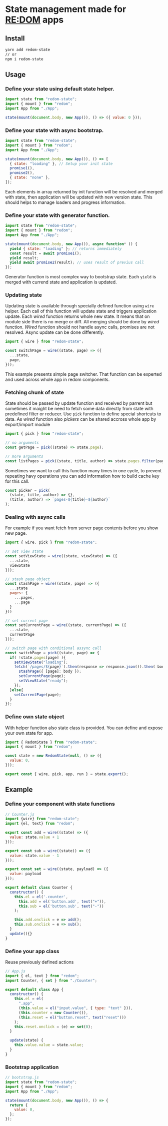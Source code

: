 # State management made for [RE:DOM](https://github.com/redom/redom) apps

## Install

```sh
yarn add redom-state
// or
npm i redom-state
```

## Usage

### Define your state using default state helper.

```js
import state from "redom-state";
import { mount } from "redom";
import App from "./App";

state(mount(document.body, new App()), () => ({ value: 0 }));
```

### Define your state with async bootstrap.

```js
import state from "redom-state";
import { mount } from "redom";
import App from "./App";

state(mount(document.body, new App()), () => [
  { state: "loading" }, // Setup your init state
  promise1(),
  promise2(),
  { state: "none" },
]);
```

Each elements in array returned by init function will be resolved and merged with state, then application will be updated with new version state. This should helps to manage loaders and progress information.

### Define your state with generator function.

```js
import state from "redom-state";
import { mount } from "redom";
import App from "./App";

state(mount(document.body, new App()), async function* () {
  yield { state: "loading" }; // returns immediately
  const result = await promise1();
  yield result;
  yield await promise2(result); // uses result of previus call
});
```

Generator function is most complex way to bootstrap state. Each `yield` is merged with currend state and application is updated.

### Updating state

Updating state is available through specially defined function using `wire` helper. Each call of this function will update state and triggers application update. Each _wired_ function returns whole new state. It means that on module side there is no merge or diff. All merging should be done by _wired_ function. _Wired_ function should not handle async calls, promises are not resolved. Async update can be done differently.

```js
import { wire } from "redom-state";

const switchPage = wire((state, page) => ({
  ...state,
  page,
}));
```

This example presents simple page switcher. That function can be experted and used across whole app in redom components.

### Fetching chunk of state

State should be passed by update function and received by parrent but sometimes it maight be need to fetch some data directly from state with predefined filter or reducer. Use `pick` function to define special shortcuts to data. As _wired_ function also _pickers_ can be shared accross whole app by export/import module

```js
import { pick } from "redom-state";

// no arguments
const getPage = pick((state) => state.page);

// more arguments
const listPages = pick((state, title, author) => state.pages.filter(page => page.title.includes(title) && page.author.includes(author));
```

Sometimes we want to call this function many times in one cycle, to prevent repeating havy operations you can add information how to build cache key for this call.

```js
const picker = pick(
  (state, title, author) => {},
  (title, author) => `pages-${title}-${author}`
);
```

### Dealing with async calls

For example if you want fetch from server page contents before you show new page.

```js
import { wire, pick } from "redom-state";

// set view state
const setViewState = wire((state, viewState) => ({
  ...state,
  viewState
}));

// stash page object
const stashPage = wire((state, page) => ({
  ...state
  pages: {
    ...pages,
    ...page
  }
}))

// set current page
const setCurrentPage = wire((state, currentPage) => ({
  ...state,
  currentPage
}));

// switch page with conditional assync call
const switchPage = pick((state, page) => {
  if( !state.pages[page] ){
    setViewState("loading");
    fetch(`/pages/${page}`).then(response => response.json()).then( body =>  {
      stashPage({ [page]: body });
      setCurrentPage(page);
      setViewState("ready");
    });
  }else{
    setCurrentPage(page);
  }
});
```

### Define own state object

With helper function also state class is provided. You can define and expose your own state for app.

```js
import { RedomState } from "redom-state";
import { mount } from "redom";

const state = new RedomState(null, () => ({
  value: 0,
}));

export const { wire, pick, app, run } = state.export();
```

## Example

### Define your component with state functions

```js
// Counter.js
import {wire} from "redom-state";
import {el, text} from "redom";

export const add = wire((state) => ({
  value: state.value + 1
}));

export const sub = wire((state)) => ({
  value: state.value - 1
}));

export const set = wire((state, payload) => ({
  value: payload
}));

export default class Counter {
  constructor() {
    this.el = el('.counter',
      this.add = el('button.add', text("+")),
      this.sub = el('button.sub', text("-"))
    );

    this.add.onclick = e => add();
    this.sub.onclick = e => sub();
  }
  update(){}
}

```

### Define your app class

Reuse previously defined actions

```js
// App.js
import { el, text } from "redom";
import Counter, { set } from "./Counter";

export default class App {
  constructor() {
    this.el = el(
      ".app",
      (this.value = el("input.value", { type: "text" })),
      (this.counter = new Counter()),
      (this.reset = el("button.reset", text("reset")))
    );
    this.reset.onclick = (e) => set(0);
  }

  update(state) {
    this.value.value = state.value;
  }
}
```

### Bootstrap application

```js
// bootstrap.js
import state from "redom-state";
import { mount } from "redom";
import App from "./App";

state(mount(document.body, new App()), () => {
  return {
    value: 0,
  };
});
```
